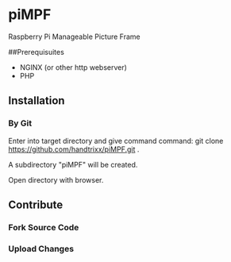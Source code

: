 # piMPF
Raspberry Pi Manageable Picture Frame

##Prerequisuites
- NGINX (or other http webserver)
- PHP

## Installation
### By Git
Enter into target directory and give command command:
git clone https://github.com/handtrixx/piMPF.git .

A subdirectory "piMPF" will be created.

Open directory with browser.

## Contribute
### Fork Source Code
### Upload Changes